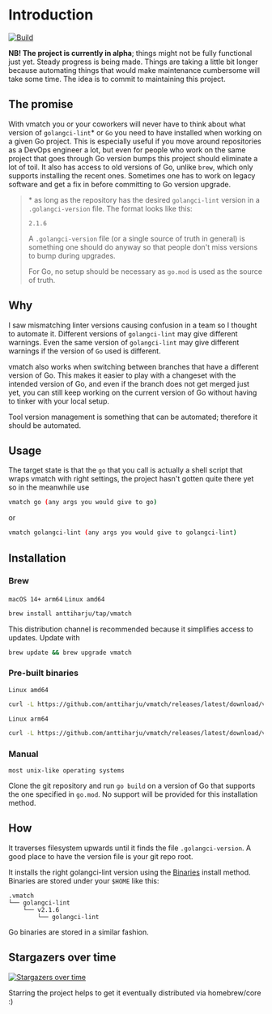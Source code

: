 # Introduction

[![Build](https://github.com/anttiharju/vmatch/actions/workflows/build.yml/badge.svg)](https://github.com/anttiharju/vmatch/actions/workflows/build.yml)

**NB! The project is currently in alpha**; things might not be fully functional just yet. Steady progress is being made. Things are taking a little bit longer because automating things that would make maintenance cumbersome will take some time. The idea is to commit to maintaining this project.

## The promise

With vmatch you or your coworkers will never have to think about what version of `golangci-lint`\* or `Go` you need to have installed when working on a given Go project. This is especially useful if you move around repositories as a DevOps engineer a lot, but even for people who work on the same project that goes through Go version bumps this project should eliminate a lot of toil. It also has access to old versions of Go, unlike `brew`, which only supports installing the recent ones. Sometimes one has to work on legacy software and get a fix in before committing to Go version upgrade.

> \* as long as the repository has the desired `golangci-lint` version in a `.golangci-version` file. The format looks like this:
>
> ```
> 2.1.6
> ```
>
> A `.golangci-version` file (or a single source of truth in general) is something one should do anyway so that people don't miss versions to bump during upgrades.
>
> For Go, no setup should be necessary as `go.mod` is used as the source of truth.

## Why

I saw mismatching linter versions causing confusion in a team so I thought to automate it. Different versions of `golangci-lint` may give different warnings. Even the same version of `golangci-lint` may give different warnings if the version of `Go` used is different.

vmatch also works when switching between branches that have a different version of Go. This makes it easier to play with a changeset with the intended version of Go, and even if the branch does not get merged just yet, you can still keep working on the current version of Go without having to tinker with your local setup.

Tool version management is something that can be automated; therefore it should be automated.

## Usage

The target state is that the `go` that you call is actually a shell script that wraps vmatch with right settings, the project hasn't gotten quite there yet so in the meanwhile use

```sh
vmatch go (any args you would give to go)
```

or

```sh
vmatch golangci-lint (any args you would give to golangci-lint)
```

## Installation

### Brew

`macOS 14+ arm64` `Linux amd64`

```sh
brew install anttiharju/tap/vmatch
```

This distribution channel is recommended because it simplifies access to updates. Update with

```sh
brew update && brew upgrade vmatch
```

### Pre-built binaries

`Linux amd64`

```sh
curl -L https://github.com/anttiharju/vmatch/releases/latest/download/vmatch-linux-amd64.tar.gz | sudo tar -xz --strip-components=1 -C /usr/local/bin
```

`Linux arm64`

```sh
curl -L https://github.com/anttiharju/vmatch/releases/latest/download/vmatch-linux-arm64.tar.gz | sudo tar -xz --strip-components=1 -C /usr/local/bin
```

### Manual

`most unix-like operating systems`

Clone the git repository and run `go build` on a version of Go that supports the one specified in `go.mod`. No support will be provided for this installation method.

## How

It traverses filesystem upwards until it finds the file `.golangci-version`. A good place to have the version file is your git repo root.

It installs the right golangci-lint version using the [Binaries](https://golangci-lint.run/welcome/install/#binaries) install method. Binaries are stored under your `$HOME` like this:

```
.vmatch
└── golangci-lint
    └── v2.1.6
        └── golangci-lint
```

Go binaries are stored in a similar fashion.

## Stargazers over time

[![Stargazers over time](https://starchart.cc/anttiharju/vmatch.svg?variant=adaptive)](https://starchart.cc/anttiharju/vmatch)

Starring the project helps to get it eventually distributed via homebrew/core :)
